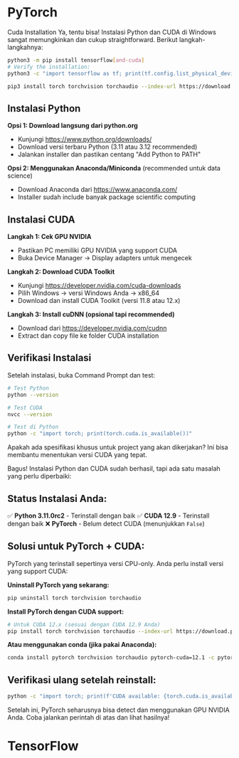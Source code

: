 # PyTorch
Cuda Installation
Ya, tentu bisa! Instalasi Python dan CUDA di Windows sangat memungkinkan dan cukup straightforward. Berikut langkah-langkahnya:

```sh
python3 -m pip install tensorflow[and-cuda]
# Verify the installation:
python3 -c "import tensorflow as tf; print(tf.config.list_physical_devices('GPU'))"
```

```sh
pip3 install torch torchvision torchaudio --index-url https://download.pytorch.org/whl/cu128
```

## Instalasi Python

**Opsi 1: Download langsung dari python.org**
- Kunjungi https://www.python.org/downloads/
- Download versi terbaru Python (3.11 atau 3.12 recommended)
- Jalankan installer dan pastikan centang "Add Python to PATH"

**Opsi 2: Menggunakan Anaconda/Miniconda** (recommended untuk data science)
- Download Anaconda dari https://www.anaconda.com/
- Installer sudah include banyak package scientific computing

## Instalasi CUDA

**Langkah 1: Cek GPU NVIDIA**
- Pastikan PC memiliki GPU NVIDIA yang support CUDA
- Buka Device Manager → Display adapters untuk mengecek

**Langkah 2: Download CUDA Toolkit**
- Kunjungi https://developer.nvidia.com/cuda-downloads
- Pilih Windows → versi Windows Anda → x86_64
- Download dan install CUDA Toolkit (versi 11.8 atau 12.x)

**Langkah 3: Install cuDNN (opsional tapi recommended)**
- Download dari https://developer.nvidia.com/cudnn
- Extract dan copy file ke folder CUDA installation

## Verifikasi Instalasi

Setelah instalasi, buka Command Prompt dan test:

```bash
# Test Python
python --version

# Test CUDA
nvcc --version

# Test di Python
python -c "import torch; print(torch.cuda.is_available())"
```

Apakah ada spesifikasi khusus untuk project yang akan dikerjakan? Ini bisa membantu menentukan versi CUDA yang tepat.

Bagus! Instalasi Python dan CUDA sudah berhasil, tapi ada satu masalah yang perlu diperbaiki:

## Status Instalasi Anda:
✅ **Python 3.11.0rc2** - Terinstall dengan baik
✅ **CUDA 12.9** - Terinstall dengan baik
❌ **PyTorch** - Belum detect CUDA (menunjukkan `False`)

## Solusi untuk PyTorch + CUDA:

PyTorch yang terinstall sepertinya versi CPU-only. Anda perlu install versi yang support CUDA:

**Uninstall PyTorch yang sekarang:**
```bash
pip uninstall torch torchvision torchaudio
```

**Install PyTorch dengan CUDA support:**
```bash
# Untuk CUDA 12.x (sesuai dengan CUDA 12.9 Anda)
pip install torch torchvision torchaudio --index-url https://download.pytorch.org/whl/cu121
```

**Atau menggunakan conda (jika pakai Anaconda):**
```bash
conda install pytorch torchvision torchaudio pytorch-cuda=12.1 -c pytorch -c nvidia
```

## Verifikasi ulang setelah reinstall:
```bash
python -c "import torch; print(f'CUDA available: {torch.cuda.is_available()}'); print(f'CUDA version: {torch.version.cuda}'); print(f'Device count: {torch.cuda.device_count()}')"
```

Setelah ini, PyTorch seharusnya bisa detect dan menggunakan GPU NVIDIA Anda. Coba jalankan perintah di atas dan lihat hasilnya!

# TensorFlow
